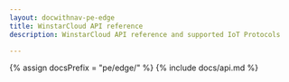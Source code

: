 ```yaml
---
layout: docwithnav-pe-edge
title: WinstarCloud API reference
description: WinstarCloud API reference and supported IoT Protocols

---
```

{% assign docsPrefix = "pe/edge/" %}
{% include docs/api.md %}
